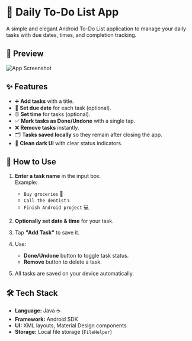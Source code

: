 # 📝 Daily To-Do List App

A simple and elegant Android To-Do List application to manage your daily tasks with due dates, times, and completion tracking.

## 📸 Preview
![App Screenshot](./Screenshot%202025-08-10%20140956.png)

## ✨ Features

- ➕ **Add tasks** with a title.
- 📅 **Set due date** for each task (optional).
- ⏰ **Set time** for tasks (optional).
- ✅ **Mark tasks as Done/Undone** with a single tap.
- ❌ **Remove tasks** instantly.
- 🗂 **Tasks saved locally** so they remain after closing the app.
- 🎨 **Clean dark UI** with clear status indicators.

## 🚀 How to Use

1. **Enter a task name** in the input box.  
   Example:  
   - `Buy groceries` 🛒  
   - `Call the dentist` 📞  
   - `Finish Android project` 💻  

2. **Optionally set date & time** for your task.

3. Tap **"Add Task"** to save it.

4. Use:
   - **Done/Undone** button to toggle task status.
   - **Remove** button to delete a task.

5. All tasks are saved on your device automatically.

## 🛠 Tech Stack

- **Language:** Java ☕  
- **Framework:** Android SDK  
- **UI:** XML layouts, Material Design components  
- **Storage:** Local file storage (`FileHelper`)
